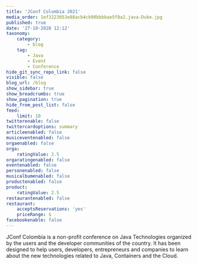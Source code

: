 ```yaml
---
title: 'JConf Colombia 2021'
media_order: 1ef3223053e88acb4cb90bbbbae5f8a2.java-Duke.jpg
published: true
date: '27-10-2020 12:12'
taxonomy:
    category:
        - blog
    tag:
        - Java
        - Event
        - Conference
hide_git_sync_repo_link: false
visible: false
blog_url: /blog
show_sidebar: true
show_breadcrumbs: true
show_pagination: true
hide_from_post_list: false
feed:
    limit: 10
twitterenable: false
twittercardoptions: summary
articleenabled: false
musiceventenabled: false
orgaenabled: false
orga:
    ratingValue: 2.5
orgaratingenabled: false
eventenabled: false
personenabled: false
musicalbumenabled: false
productenabled: false
product:
    ratingValue: 2.5
restaurantenabled: false
restaurant:
    acceptsReservations: 'yes'
    priceRange: $
facebookenable: false
---
```


JConf Colombia is a non-profit conference on Java Technologies organized by the users and the developer communities of the country. It has been designed to help users, developers, entrepreneurs and companies to learn about the new technologies related to Java, Containers and the Cloud.